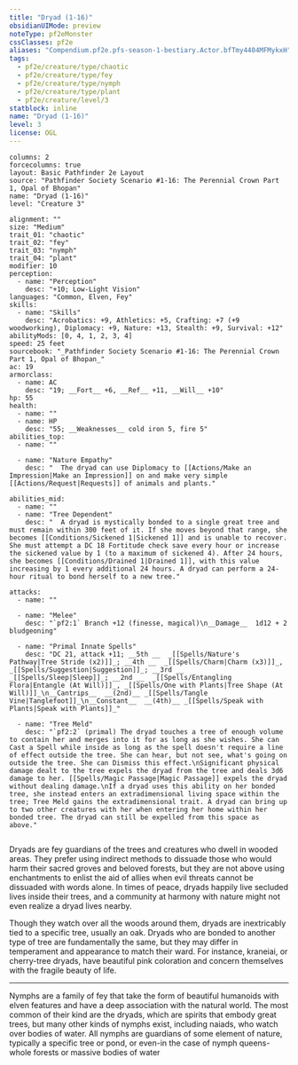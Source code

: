 ```yaml
---
title: "Dryad (1-16)"
obsidianUIMode: preview
noteType: pf2eMonster
cssClasses: pf2e
aliases: "Compendium.pf2e.pfs-season-1-bestiary.Actor.bfTmy4404MFMykxH" 
tags:
  - pf2e/creature/type/chaotic
  - pf2e/creature/type/fey
  - pf2e/creature/type/nymph
  - pf2e/creature/type/plant
  - pf2e/creature/level/3
statblock: inline
name: "Dryad (1-16)"
level: 3
license: OGL
---
```


```statblock
columns: 2
forcecolumns: true
layout: Basic Pathfinder 2e Layout
source: "Pathfinder Society Scenario #1-16: The Perennial Crown Part 1, Opal of Bhopan"
name: "Dryad (1-16)"
level: "Creature 3"

alignment: ""
size: "Medium"
trait_01: "chaotic"
trait_02: "fey"
trait_03: "nymph"
trait_04: "plant"
modifier: 10
perception:
  - name: "Perception"
    desc: "+10; Low-Light Vision"
languages: "Common, Elven, Fey"
skills:
  - name: "Skills"
    desc: "Acrobatics: +9, Athletics: +5, Crafting: +7 (+9 woodworking), Diplomacy: +9, Nature: +13, Stealth: +9, Survival: +12"
abilityMods: [0, 4, 1, 2, 3, 4]
speed: 25 feet
sourcebook: "_Pathfinder Society Scenario #1-16: The Perennial Crown Part 1, Opal of Bhopan_"
ac: 19
armorclass:
  - name: AC
    desc: "19; __Fort__ +6, __Ref__ +11, __Will__ +10"
hp: 55
health:
  - name: ""
  - name: HP
    desc: "55; __Weaknesses__ cold iron 5, fire 5"
abilities_top:
  - name: ""

  - name: "Nature Empathy"
    desc: "  The dryad can use Diplomacy to [[Actions/Make an Impression|Make an Impression]] on and make very simple [[Actions/Request|Requests]] of animals and plants."

abilities_mid:
  - name: ""
  - name: "Tree Dependent"
    desc: "  A dryad is mystically bonded to a single great tree and must remain within 300 feet of it. If she moves beyond that range, she becomes [[Conditions/Sickened 1|Sickened 1]] and is unable to recover. She must attempt a DC 18 Fortitude check save every hour or increase the sickened value by 1 (to a maximum of sickened 4). After 24 hours, she becomes [[Conditions/Drained 1|Drained 1]], with this value increasing by 1 every additional 24 hours. A dryad can perform a 24-hour ritual to bond herself to a new tree."

attacks:
  - name: ""

  - name: "Melee"
    desc: "`pf2:1` Branch +12 (finesse, magical)\n__Damage__  1d12 + 2 bludgeoning"

  - name: "Primal Innate Spells"
    desc: "DC 21, attack +11; __5th __  _[[Spells/Nature's Pathway|Tree Stride (x2)]]_; __4th __  _[[Spells/Charm|Charm (x3)]]_, _[[Spells/Suggestion|Suggestion]]_; __3rd __  _[[Spells/Sleep|Sleep]]_; __2nd __  _[[Spells/Entangling Flora|Entangle (At Will)]]_, _[[Spells/One with Plants|Tree Shape (At Will)]]_\n__Cantrips__  __(2nd)__ _[[Spells/Tangle Vine|Tanglefoot]]_\n__Constant__  __(4th)__ _[[Spells/Speak with Plants|Speak with Plants]]_"

  - name: "Tree Meld"
    desc: "`pf2:2` (primal) The dryad touches a tree of enough volume to contain her and merges into it for as long as she wishes. She can Cast a Spell while inside as long as the spell doesn't require a line of effect outside the tree. She can hear, but not see, what's going on outside the tree. She can Dismiss this effect.\nSignificant physical damage dealt to the tree expels the dryad from the tree and deals 3d6 damage to her. [[Spells/Magic Passage|Magic Passage]] expels the dryad without dealing damage.\nIf a dryad uses this ability on her bonded tree, she instead enters an extradimensional living space within the tree; Tree Meld gains the extradimensional trait. A dryad can bring up to two other creatures with her when entering her home within her bonded tree. The dryad can still be expelled from this space as above."
 
```



Dryads are fey guardians of the trees and creatures who dwell in wooded areas. They prefer using indirect methods to dissuade those who would harm their sacred groves and beloved forests, but they are not above using enchantments to enlist the aid of allies when evil threats cannot be dissuaded with words alone. In times of peace, dryads happily live secluded lives inside their trees, and a community at harmony with nature might not even realize a dryad lives nearby.

Though they watch over all the woods around them, dryads are inextricably tied to a specific tree, usually an oak. Dryads who are bonded to another type of tree are fundamentally the same, but they may differ in temperament and appearance to match their ward. For instance, kraneiai, or cherry-tree dryads, have beautiful pink coloration and concern themselves with the fragile beauty of life.

* * *

Nymphs are a family of fey that take the form of beautiful humanoids with elven features and have a deep association with the natural world. The most common of their kind are the dryads, which are spirits that embody great trees, but many other kinds of nymphs exist, including naiads, who watch over bodies of water. All nymphs are guardians of some element of nature, typically a specific tree or pond, or even-in the case of nymph queens-whole forests or massive bodies of water
